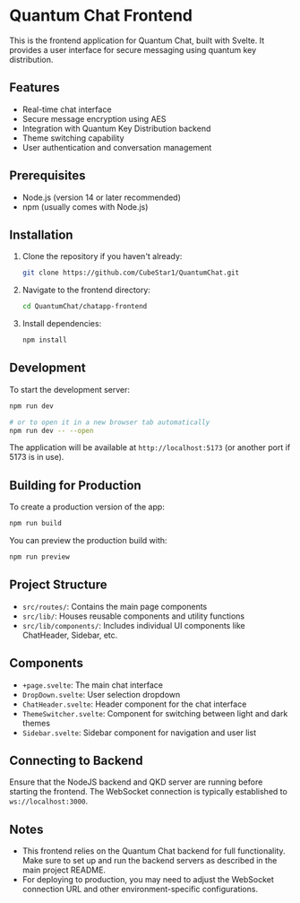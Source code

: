 # Quantum Chat Frontend

This is the frontend application for Quantum Chat, built with Svelte. It provides a user interface for secure messaging using quantum key distribution.

## Features

- Real-time chat interface
- Secure message encryption using AES
- Integration with Quantum Key Distribution backend
- Theme switching capability
- User authentication and conversation management

## Prerequisites

- Node.js (version 14 or later recommended)
- npm (usually comes with Node.js)

## Installation

1. Clone the repository if you haven't already:
   ```bash
   git clone https://github.com/CubeStar1/QuantumChat.git
   ```

2. Navigate to the frontend directory:
   ```bash
   cd QuantumChat/chatapp-frontend
   ```

3. Install dependencies:
   ```bash
   npm install
   ```

## Development

To start the development server:

```bash
npm run dev

# or to open it in a new browser tab automatically
npm run dev -- --open
```

The application will be available at `http://localhost:5173` (or another port if 5173 is in use).

## Building for Production

To create a production version of the app:

```bash
npm run build
```

You can preview the production build with:

```bash
npm run preview
```

## Project Structure

- `src/routes/`: Contains the main page components
- `src/lib/`: Houses reusable components and utility functions
- `src/lib/components/`: Includes individual UI components like ChatHeader, Sidebar, etc.

## Components

- `+page.svelte`: The main chat interface
- `DropDown.svelte`: User selection dropdown
- `ChatHeader.svelte`: Header component for the chat interface
- `ThemeSwitcher.svelte`: Component for switching between light and dark themes
- `Sidebar.svelte`: Sidebar component for navigation and user list

## Connecting to Backend

Ensure that the NodeJS backend and QKD server are running before starting the frontend. The WebSocket connection is typically established to `ws://localhost:3000`.

## Notes

- This frontend relies on the Quantum Chat backend for full functionality. Make sure to set up and run the backend servers as described in the main project README.
- For deploying to production, you may need to adjust the WebSocket connection URL and other environment-specific configurations.
